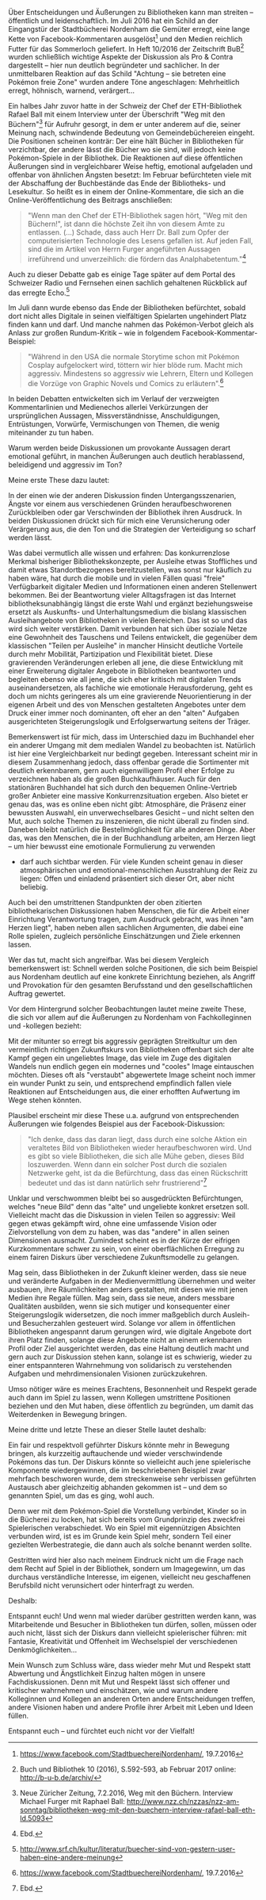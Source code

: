 Über Entscheidungen und Äußerungen zu Bibliotheken kann man streiten –
öffentlich und leidenschaftlich. Im Juli 2016 hat ein Schild an der
Eingangstür der Stadtbücherei Nordenham die Gemüter erregt, eine lange
Kette von Facebook-Kommentaren ausgelöst[^1] und den Medien reichlich
Futter für das Sommerloch geliefert. In Heft 10/2016 der Zeitschrift
BuB[^2] wurden schließlich wichtige Aspekte der Diskussion als Pro &
Contra dargestellt – hier nun deutlich begründeter und sachlicher. In
der unmittelbaren Reaktion auf das Schild "Achtung – sie betreten eine
Pokémon freie Zone" wurden andere Töne angeschlagen: Mehrheitlich
erregt, höhnisch, warnend, verärgert…

Ein halbes Jahr zuvor hatte in der Schweiz der Chef der ETH-Bibliothek
Rafael Ball mit einem Interview unter der Überschrift "Weg mit den
Büchern"[^3] für Aufruhr gesorgt, in dem er unter anderem auf die,
seiner Meinung nach, schwindende Bedeutung von Gemeindebüchereien
eingeht. Die Positionen scheinen konträr: Der eine hält Bücher in
Bibliotheken für verzichtbar, der andere lässt die Bücher wo sie sind,
will jedoch keine Pokémon-Spiele in der Bibliothek. Die Reaktionen auf
diese öffentlichen Äußerungen sind in vergleichbarer Weise heftig,
emotional aufgeladen und offenbar von ähnlichen Ängsten besetzt: Im
Februar befürchteten viele mit der Abschaffung der Buchbestände das Ende
der Bibliotheks- und Lesekultur. So heißt es in einem der
Online-Kommentare, die sich an die Online-Veröffentlichung des Beitrags
anschließen:

> "Wenn man den Chef der ETH-Bibliothek sagen hört, "Weg mit den
> Büchern!", ist dann die höchste Zeit ihn von diesem Amte zu entlassen.
> (...) Schade, dass auch Herr Dr. Ball zum Opfer der computerisierten
> Technologie des Lesens gefallen ist. Auf jeden Fall, sind die im Artikel
> von Herrn Furger angeführten Aussagen irreführend und unverzeihlich: die
> fördern das Analphabetentum."[^4]

Auch zu dieser Debatte gab es einige Tage später auf dem Portal des
Schweizer Radio und Fernsehen einen sachlich gehaltenen Rückblick auf
das erregte Echo.[^5]

Im Juli dann wurde ebenso das Ende der Bibliotheken befürchtet, sobald
dort nicht alles Digitale in seinen vielfältigen Spielarten ungehindert
Platz finden kann und darf. Und manche nahmen das Pokémon-Verbot gleich
als Anlass zur großen Rundum-Kritik – wie in folgendem
Facebook-Kommentar-Beispiel:

> "Während in den USA die normale Storytime schon mit Pokémon Cosplay
> aufgelockert wird, töttern wir hier blöde rum. Macht mich aggressiv.
> Mindestens so aggressiv wie Lehrern, Eltern und Kollegen die Vorzüge von
> Graphic Novels und Comics zu erläutern".[^6]

In beiden Debatten entwickelten sich im Verlauf der verzweigten
Kommentarlinien und Medienechos allerlei Verkürzungen der ursprünglichen
Aussagen, Missverständnisse, Anschuldigungen, Entrüstungen, Vorwürfe,
Vermischungen von Themen, die wenig miteinander zu tun haben.

Warum werden beide Diskussionen um provokante Aussagen derart emotional
geführt, in manchen Äußerungen auch deutlich herablassend, beleidigend
und aggressiv im Ton?

Meine erste These dazu lautet:

In der einen wie der anderen Diskussion finden Untergangsszenarien,
Ängste vor einem aus verschiedenen Gründen heraufbeschworenen
Zurückbleiben oder gar Verschwinden der Bibliothek ihren Ausdruck. In
beiden Diskussionen drückt sich für mich eine Verunsicherung oder
Verärgerung aus, die den Ton und die Strategien der Verteidigung so
scharf werden lässt.

Was dabei vermutlich alle wissen und erfahren: Das konkurrenzlose
Merkmal bisheriger Bibliothekskonzepte, per Ausleihe etwas Stoffliches
und damit etwas Standortbezogenes bereitzustellen, was sonst nur
käuflich zu haben wäre, hat durch die mobile und in vielen Fällen quasi
"freie" Verfügbarkeit digitaler Medien und Informationen einen anderen
Stellenwert bekommen. Bei der Beantwortung vieler Alltagsfragen ist das
Internet bibliotheksunabhängig längst die erste Wahl und ergänzt
beziehungsweise ersetzt als Auskunfts- und Unterhaltungsmedium die
bislang klassischen Ausleihangebote von Bibliotheken in vielen
Bereichen. Das ist so und das wird sich weiter verstärken. Damit
verbunden hat sich über soziale Netze eine Gewohnheit des Tauschens und
Teilens entwickelt, die gegenüber dem klassischen "Teilen per Ausleihe"
in mancher Hinsicht deutliche Vorteile durch mehr Mobilität,
Partizipation und Flexibilität bietet. Diese gravierenden Veränderungen
erleben all jene, die diese Entwicklung mit einer Erweiterung digitaler
Angebote in Bibliotheken beantworten und begleiten ebenso wie all jene,
die sich eher kritisch mit digitalen Trends auseinandersetzen, als
fachliche wie emotionale Herausforderung, geht es doch um nichts
geringeres als um eine gravierende Neuorientierung in der eigenen Arbeit
und des von Menschen gestalteten Angebotes unter dem Druck einer immer
noch dominanten, oft eher an den "alten" Aufgaben ausgerichteten
Steigerungslogik und Erfolgserwartung seitens der Träger.

Bemerkenswert ist für mich, dass im Unterschied dazu im Buchhandel eher
ein anderer Umgang mit dem medialen Wandel zu beobachten ist. Natürlich
ist hier eine Vergleichbarkeit nur bedingt gegeben. Interessant scheint
mir in diesem Zusammenhang jedoch, dass offenbar gerade die Sortimenter
mit deutlich erkennbarem, gern auch eigenwilligem Profil eher Erfolge zu
verzeichnen haben als die großen Buchkaufhäuser. Auch für den
stationären Buchhandel hat sich durch den bequemen Online-Vertrieb
großer Anbieter eine massive Konkurrenzsituation ergeben. Also bietet er
genau das, was es online eben nicht gibt: Atmosphäre, die Präsenz einer
bewussten Auswahl, ein unverwechselbares Gesicht – und nicht selten den
Mut, auch solche Themen zu inszenieren, die nicht überall zu finden
sind. Daneben bleibt natürlich die Bestellmöglichkeit für alle anderen
Dinge. Aber das, was den Menschen, die in der Buchhandlung arbeiten, am
Herzen liegt – um hier bewusst eine emotionale Formulierung zu verwenden
- darf auch sichtbar werden. Für viele Kunden scheint genau in dieser
atmosphärischen und emotional-menschlichen Ausstrahlung der Reiz zu
liegen: Offen und einladend präsentiert sich dieser Ort, aber nicht
beliebig.

Auch bei den umstrittenen Standpunkten der oben zitierten
bibliothekarischen Diskussionen haben Menschen, die für die Arbeit einer
Einrichtung Verantwortung tragen, zum Ausdruck gebracht, was ihnen "am
Herzen liegt", haben neben allen sachlichen Argumenten, die dabei eine
Rolle spielen, zugleich persönliche Einschätzungen und Ziele erkennen
lassen.

Wer das tut, macht sich angreifbar. Was bei diesem Vergleich
bemerkenswert ist: Schnell werden solche Positionen, die sich beim
Beispiel aus Nordenham deutlich auf eine konkrete Einrichtung beziehen,
als Angriff und Provokation für den gesamten Berufsstand und den
gesellschaftlichen Auftrag gewertet.

Vor dem Hintergrund solcher Beobachtungen lautet meine zweite These, die
sich vor allem auf die Äußerungen zu Nordenham von Fachkolleginnen und
-kollegen bezieht:

Mit der mitunter so erregt bis aggressiv geprägten Streitkultur um den
vermeintlich richtigen Zukunftskurs von Bibliotheken offenbart sich der
alte Kampf gegen ein ungeliebtes Image, das viele im Zuge des digitalen
Wandels nun endlich gegen ein modernes und "cooles" Image eintauschen
möchten. Dieses oft als "verstaubt" abgewertete Image scheint noch immer
ein wunder Punkt zu sein, und entsprechend empfindlich fallen viele
Reaktionen auf Entscheidungen aus, die einer erhofften Aufwertung im
Wege stehen könnten.

Plausibel erscheint mir diese These u.a. aufgrund von entsprechenden
Äußerungen wie folgendes Beispiel aus der Facebook-Diskussion:

> "Ich denke, dass das daran liegt, dass durch eine solche Aktion ein
> veraltetes Bild von Bibliotheken wieder heraufbeschworen wird. Und es
> gibt so viele Bibliotheken, die sich alle Mühe geben, dieses Bild
> loszuwerden. Wenn dann ein solcher Post durch die sozialen Netzwerke
> geht, ist da die Befürchtung, dass das einen Rückschritt bedeutet und
> das ist dann natürlich sehr frustrierend"[^7]

Unklar und verschwommen bleibt bei so ausgedrückten Befürchtungen,
welches "neue Bild" denn das "alte" und ungeliebte konkret ersetzen
soll. Vielleicht macht das die Diskussion in vielen Teilen so aggressiv:
Weil gegen etwas gekämpft wird, ohne eine umfassende Vision oder
Zielvorstellung von dem zu haben, was das "andere" in allen seinen
Dimensionen ausmacht. Zumindest scheint es in der Kürze der eifrigen
Kurzkommentare schwer zu sein, von einer oberflächlichen Erregung zu
einem fairen Diskurs über verschiedene Zukunftsmodelle zu gelangen.

Mag sein, dass Bibliotheken in der Zukunft kleiner werden, dass sie neue
und veränderte Aufgaben in der Medienvermittlung übernehmen und weiter
ausbauen, ihre Räumlichkeiten anders gestalten, mit diesen wie mit jenen
Medien ihre Regale füllen. Mag sein, dass sie neue, anders messbare
Qualitäten ausbilden, wenn sie sich mutiger und konsequenter einer
Steigerungslogik widersetzen, die noch immer maßgeblich durch Ausleih-
und Besucherzahlen gesteuert wird. Solange vor allem in öffentlichen
Bibliotheken angespannt darum gerungen wird, wie digitale Angebote dort
ihren Platz finden, solange diese Angebote nicht an einem erkennbaren
Profil oder Ziel ausgerichtet werden, das eine Haltung deutlich macht
und gern auch zur Diskussion stehen kann, solange ist es schwierig,
wieder zu einer entspannteren Wahrnehmung von solidarisch zu
verstehenden Aufgaben und mehrdimensionalen Visionen zurückzukehren.

Umso nötiger wäre es meines Erachtens, Besonnenheit und Respekt gerade
auch dann im Spiel zu lassen, wenn Kollegen umstrittene Positionen
beziehen und den Mut haben, diese öffentlich zu begründen, um damit das
Weiterdenken in Bewegung bringen.

Meine dritte und letzte These an dieser Stelle lautet deshalb:

Ein fair und respektvoll geführter Diskurs könnte mehr in Bewegung
bringen, als kurzzeitig auftauchende und wieder verschwindende Pokémons
das tun. Der Diskurs könnte so vielleicht auch jene spielerische
Komponente wiedergewinnen, die im beschriebenen Beispiel zwar mehrfach
beschworen wurde, dem streckenweise sehr verbissen geführten Austausch
aber gleichzeitig abhanden gekommen ist – und dem so genannten Spiel, um
das es ging, wohl auch.

Denn wer mit dem Pokémon-Spiel die Vorstellung verbindet, Kinder so in
die Bücherei zu locken, hat sich bereits vom Grundprinzip des zweckfrei
Spielerischen verabschiedet. Wo ein Spiel mit eigennützigen Absichten
verbunden wird, ist es im Grunde kein Spiel mehr, sondern Teil einer
gezielten Werbestrategie, die dann auch als solche benannt werden
sollte.

Gestritten wird hier also nach meinem Eindruck nicht um die Frage nach
dem Recht auf Spiel in der Bibliothek, sondern um Imagegewinn, um das
durchaus verständliche Interesse, im eigenen, vielleicht neu
geschaffenen Berufsbild nicht verunsichert oder hinterfragt zu werden.

Deshalb:

Entspannt euch! Und wenn mal wieder darüber gestritten werden kann, was
Mitarbeitende und Besucher in Bibliotheken tun dürfen, sollen, müssen
oder auch nicht, lässt sich der Diskurs dann vielleicht spielerischer
führen: mit Fantasie, Kreativität und Offenheit im Wechselspiel der
verschiedenen Denkmöglichkeiten...

Mein Wunsch zum Schluss wäre, dass wieder mehr Mut und Respekt statt
Abwertung und Ängstlichkeit Einzug halten mögen in unsere
Fachdiskussionen. Denn mit Mut und Respekt lässt sich offener und
kritischer wahrnehmen und einschätzen, wie und warum andere Kolleginnen
und Kollegen an anderen Orten andere Entscheidungen treffen, andere
Visionen haben und andere Profile ihrer Arbeit mit Leben und Ideen
füllen.

Entspannt euch – und fürchtet euch nicht vor der Vielfalt!

[^1]: <https://www.facebook.com/StadtbuechereiNordenham/>,
    19.7.2016

[^2]: Buch und Bibliothek 10 (2016), S.592-593, ab Februar 2017 online:
    <http://b-u-b.de/archiv/>

[^3]: Neue Züricher Zeitung, 7.2.2016, Weg mit den Büchern. Interview
    Michael Furger mit Raphael Ball:
    <http://www.nzz.ch/nzzas/nzz-am-sonntag/bibliotheken-weg-mit-den-buechern-interview-rafael-ball-eth-ld.5093>

[^4]: Ebd.

[^5]: <http://www.srf.ch/kultur/literatur/buecher-sind-von-gestern-user-haben-eine-andere-meinung>

[^6]: <https://www.facebook.com/StadtbuechereiNordenham/>,
    19.7.2016

[^7]: Ebd.
